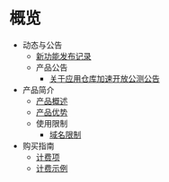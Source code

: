 
# 概览

* 动态与公告
    * [新功能发布记录](/uaaa/notice/New_Feature)
    * 产品公告
        * [关于应用仓库加速开放公测公告](/uaaa/notice/notice)
* 产品简介
    * [产品概述](/uaaa/introduction/Overview)
    * [产品优势](/uaaa/introduction/Advantage)
    * 使用限制
        * [域名限制](/uaaa/introduction/Limit/domain)
* 购买指南
    * [计费项](/uaaa/buy/introduction)
    * [计费示例](/uaaa/buy/Example)
